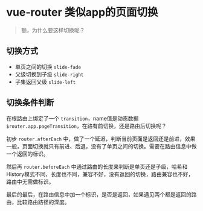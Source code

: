 # vue-router 类似app的页面切换

> 额，为什么要这样切换呢？

## 切换方式

* 单页之间的切换 `slide-fade`
* 父级切换到子级 `slide-right`
* 子集返回父级   `slide-left`

## 切换条件判断

在根路由上绑定了一个 `transition`，name值是动态数据 `$router.app.pageTransition`，在路有前切换，还是路由后切换呢？

初步 `router.afterEach` 中，做了一个延迟，判断当前页面是返回还是前进，效果一般，页面切换就只有前进、后退，没有了单页之间的切换。需要在路由信息中做一个返回的标识。

然后再 `router.beforeEach` 中通过路由的长度来判断是单页还是子级，哈希和History模式不同，长度也不同，兼容不好，没有返回的切换，路由兼容也不好，路由中无需做标识。

最后的最后，在路由信息中加一个标识，是否是返回，如果遇见两个都是返回的路由，比较路由路径的深度。
